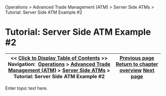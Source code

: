 ﻿
Operations \> Advanced Trade Management (ATM) \> Server Side ATMs \> Tutorial: Server Side ATM Example \#2
# Tutorial: Server Side ATM Example \#2
| \<\< [Click to Display Table of Contents](tutorial-server-side-atm-exam2.md) \>\> **Navigation:**     [Operations](operations-1.md) \> [Advanced Trade Management (ATM)](advanced_trade_management_atm-1.md) \> [Server Side ATMs](server-side-atm-strategy-1.md) \> Tutorial: Server Side ATM Example \#2 | [Previous page](tutorial-server-side-atm-examp.md) [Return to chapter overview](server-side-atm-strategy-1.md) [Next page](auto_close_position-1.md) |
| --- | --- |
Enter topic text here.
